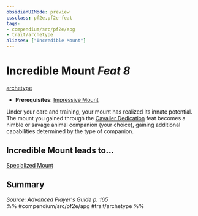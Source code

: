 ```yaml
---
obsidianUIMode: preview
cssclass: pf2e,pf2e-feat
tags:
- compendium/src/pf2e/apg
- trait/archetype
aliases: ["Incredible Mount"]
---
```

# Incredible Mount  *Feat 8*  
[archetype](archetype.md "Archetype Feat Trait")  

- **Prerequisites**: [Impressive Mount](impressive-mount-apg.md)

Under your care and training, your mount has realized its innate potential. The mount you gained through the [Cavalier Dedication](cavalier-dedication-apg.md) feat becomes a nimble or savage animal companion (your choice), gaining additional capabilities determined by the type of companion.

## Incredible Mount leads to...

[Specialized Mount](specialized-mount-apg.md)

## Summary

*Source: Advanced Player's Guide p. 165*  
%% #compendium/src/pf2e/apg #trait/archetype %%
